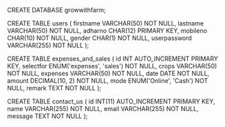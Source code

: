 <!-- Database -->

CREATE DATABASE growwithfarm;

<!-- User Table -->

CREATE TABLE users (
firstname VARCHAR(50) NOT NULL,
lastname VARCHAR(50) NOT NULL,
adharno CHAR(12) PRIMARY KEY,
mobileno CHAR(10) NOT NULL,
gender CHAR(1) NOT NULL,
userpassword VARCHAR(255) NOT NULL
);

<!-- Expenses and sales table -->

CREATE TABLE expenses_and_sales (
id INT AUTO_INCREMENT PRIMARY KEY,
selectfor ENUM('expenses', 'sales') NOT NULL,
crops VARCHAR(50) NOT NULL,
expenses VARCHAR(50) NOT NULL,
date DATE NOT NULL,
amount DECIMAL(10, 2) NOT NULL,
mode ENUM('Online', 'Cash') NOT NULL,
remark TEXT NOT NULL
);

<!-- Contact us sql query -->

CREATE TABLE contact_us (
id INT(11) AUTO_INCREMENT PRIMARY KEY,
name VARCHAR(255) NOT NULL,
email VARCHAR(255) NOT NULL,
message TEXT NOT NULL
);
